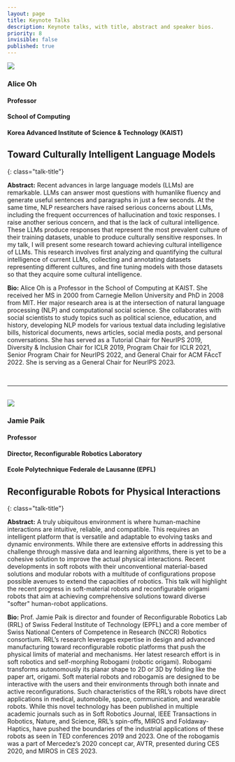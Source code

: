 ```yaml
---
layout: page
title: Keynote Talks
description: Keynote talks, with title, abstract and speaker bios.
priority: 8
invisible: false
published: true
---
```



<div id="k1" class="talk">
  <div class="talk-profile">
    <img src="{{site.baseurl}}/images/keynote_2.jpg"/>
  </div>
  <div class="talk-speaker">
    <h3>Alice Oh</h3>
    <h4>Professor</h4>
    <h4>School of Computing</h4>
    <h4>Korea Advanced Institute of Science & Technology (KAIST)</h4>
  </div>
</div>

## Toward Culturally Intelligent Language Models
{: class="talk-title"}

**Abstract:** Recent advances in large language models (LLMs) are remarkable. LLMs can answer most questions with humanlike fluency and generate useful sentences and paragraphs in just a few seconds. At the same time, NLP researchers have raised serious concerns about LLMs, including the frequent occurrences of hallucination and toxic responses. I raise another serious concern, and that is the lack of cultural intelligence. These LLMs produce responses that represent the most prevalent culture of their training datasets, unable to produce culturally sensitive responses. In my talk, I will present some research toward achieving cultural intelligence of LLMs. This research involves first analyzing and quantifying the cultural intelligence of current LLMs, collecting and annotating datasets representing different cultures, and fine tuning models with those datasets so that they acquire some cultural intelligence. 

**Bio:** Alice Oh is a Professor in the School of Computing at KAIST. She received her MS in 2000 from Carnegie Mellon University and PhD in 2008 from MIT. Her major research area is at the intersection of natural language processing (NLP) and computational social science. She collaborates with social scientists to study topics such as political science, education, and history, developing NLP models for various textual data including legislative bills, historical documents, news articles, social media posts, and personal conversations. She has served as a Tutorial Chair for NeurIPS 2019, Diversity & Inclusion Chair for ICLR 2019, Program Chair for ICLR 2021, Senior Program Chair for NeurIPS 2022, and General Chair for ACM FAccT 2022. She is serving as a General Chair for NeurIPS 2023.

<br/>
<hr>
<br/>

<div id="k2" class="talk">
  <div class="talk-profile">
    <img src="{{site.baseurl}}/images/keynote_1.jpg"/>
  </div>
  <div class="talk-speaker">
    <h3>Jamie Paik</h3>
    <h4>Professor</h4>
    <h4>Director, Reconfigurable Robotics Laboratory</h4>
    <h4>Ecole Polytechnique Federale de Lausanne (EPFL)</h4>
  </div>
</div>

## Reconfigurable Robots for Physical Interactions
{: class="talk-title"}

**Abstract:** A truly ubiquitous environment is where human-machine interactions are intuitive, reliable, and compatible. This requires an intelligent platform that is versatile and adaptable to evolving tasks and dynamic environments. While there are extensive efforts in addressing this challenge through massive data and learning algorithms, there is yet to be a cohesive solution to improve the actual physical interactions. Recent developments in soft robots with their unconventional material-based solutions and modular robots with a multitude of configurations propose possible avenues to extend the capacities of robotics. This talk will highlight the recent progress in soft-material robots and reconfigurable origami robots that aim at achieving comprehensive solutions toward diverse "softer" human-robot applications.

**Bio:** Prof. Jamie Paik is director and founder of Reconfigurable Robotics Lab (RRL) of Swiss Federal Institute of Technology (EPFL) and a core member of Swiss National Centers of Competence in Research (NCCR) Robotics consortium. RRL’s research leverages expertise in design and advanced manufacturing toward reconfigurable robotic platforms that push the physical limits of material and mechanisms. Her latest research effort is in soft robotics and self-morphing Robogami (robotic origami). Robogami transforms autonomously its planar shape to 2D or 3D by folding like the paper art, origami. Soft material robots and robogamis are designed to be interactive with the users and their environments through both innate and active reconfigurations. Such characteristics of the RRL’s robots have direct applications in medical, automobile, space, communication, and wearable robots. While this novel technology has been published in multiple academic journals such as in Soft Robotics Journal, IEEE Transactions in Robotics, Nature, and Science, RRL’s spin-offs, MIROS and Foldaway-Haptics, have pushed the boundaries of the industrial applications of these robots as seen in TED conferences 2019 and 2023. One of the robogamis was a part of Mercedez’s 2020 concept car, AVTR, presented during CES 2020, and MIROS in CES 2023.
